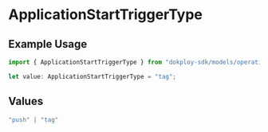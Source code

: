 # ApplicationStartTriggerType

## Example Usage

```typescript
import { ApplicationStartTriggerType } from "dokploy-sdk/models/operations";

let value: ApplicationStartTriggerType = "tag";
```

## Values

```typescript
"push" | "tag"
```